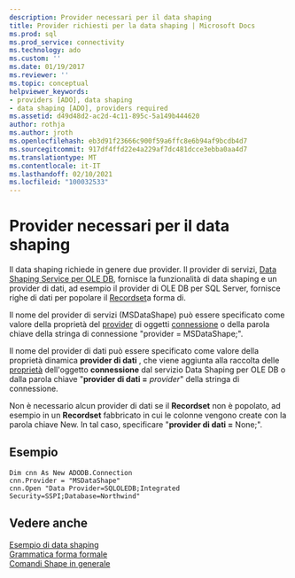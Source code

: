 ```yaml
---
description: Provider necessari per il data shaping
title: Provider richiesti per la data shaping | Microsoft Docs
ms.prod: sql
ms.prod_service: connectivity
ms.technology: ado
ms.custom: ''
ms.date: 01/19/2017
ms.reviewer: ''
ms.topic: conceptual
helpviewer_keywords:
- providers [ADO], data shaping
- data shaping [ADO], providers required
ms.assetid: d49d48d2-ac2d-4c11-895c-5a149b444620
author: rothja
ms.author: jroth
ms.openlocfilehash: eb3d91f23666c900f59a6ffc8e6b94af9bcdb4d7
ms.sourcegitcommit: 917df4ffd22e4a229af7dc481dcce3ebba0aa4d7
ms.translationtype: MT
ms.contentlocale: it-IT
ms.lasthandoff: 02/10/2021
ms.locfileid: "100032533"
---
```

# <a name="required-providers-for-data-shaping"></a>Provider necessari per il data shaping
Il data shaping richiede in genere due provider. Il provider di servizi, [Data Shaping Service per OLE DB](../../../ado/guide/appendixes/microsoft-data-shaping-service-for-ole-db-ado-service-provider.md), fornisce la funzionalità di data shaping e un provider di dati, ad esempio il provider di OLE DB per SQL Server, fornisce righe di dati per popolare il [Recordset](../../../ado/reference/ado-api/recordset-object-ado.md)a forma di.  
  
 Il nome del provider di servizi (MSDataShape) può essere specificato come valore della proprietà del [provider](../../../ado/reference/ado-api/provider-property-ado.md) di oggetti [connessione](../../../ado/reference/ado-api/connection-object-ado.md) o della parola chiave della stringa di connessione "provider = MSDataShape;".  
  
 Il nome del provider di dati può essere specificato come valore della proprietà dinamica **provider di dati** , che viene aggiunta alla raccolta delle [proprietà](../../../ado/reference/ado-api/properties-collection-ado.md) dell'oggetto **connessione** dal servizio Data Shaping per OLE DB o dalla parola chiave "**provider di dati =** _provider_" della stringa di connessione.  
  
 Non è necessario alcun provider di dati se il **Recordset** non è popolato, ad esempio in un **Recordset** fabbricato in cui le colonne vengono create con la parola chiave New. In tal caso, specificare "**provider di dati =** None;".  
  
## <a name="example"></a>Esempio  
  
```  
Dim cnn As New ADODB.Connection  
cnn.Provider = "MSDataShape"  
cnn.Open "Data Provider=SQLOLEDB;Integrated Security=SSPI;Database=Northwind"  
```  
  
## <a name="see-also"></a>Vedere anche  
 [Esempio di data shaping](../../../ado/guide/data/data-shaping-example.md)   
 [Grammatica forma formale](../../../ado/guide/data/formal-shape-grammar.md)   
 [Comandi Shape in generale](../../../ado/guide/data/shape-commands-in-general.md)
